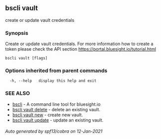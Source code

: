 ## bscli vault

create or update vault credentials

### Synopsis

Create or update vault credentials.
For more information how to create a token please 
check the API section https://portal.bluesight.io/tutorial.html 


```
bscli vault [flags]
```

### Options inherited from parent commands

```
  -h, --help   display this help and exit
```

### SEE ALSO

* [bscli](bscli.md)	 - A command line tool for bluesight.io
* [bscli vault delete](bscli_vault_delete.md)	 - delete an existing vault.
* [bscli vault new](bscli_vault_new.md)	 - create new vault.
* [bscli vault update](bscli_vault_update.md)	 - update an existing vault.

###### Auto generated by spf13/cobra on 12-Jan-2021
